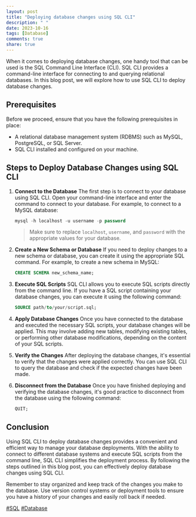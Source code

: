 ```yaml
---
layout: post
title: "Deploying database changes using SQL CLI"
description: " "
date: 2023-10-16
tags: [Database]
comments: true
share: true
---
```


When it comes to deploying database changes, one handy tool that can be used is the SQL Command Line Interface (CLI). SQL CLI provides a command-line interface for connecting to and querying relational databases. In this blog post, we will explore how to use SQL CLI to deploy database changes.

## Prerequisites 

Before we proceed, ensure that you have the following prerequisites in place:
- A relational database management system (RDBMS) such as MySQL, PostgreSQL, or SQL Server.
- SQL CLI installed and configured on your machine.

## Steps to Deploy Database Changes using SQL CLI

1. **Connect to the Database**
   The first step is to connect to your database using SQL CLI. Open your command-line interface and enter the command to connect to your database. For example, to connect to a MySQL database:

   ```sql
   mysql -h localhost -u username -p password
   ```
   > Make sure to replace `localhost`, `username`, and `password` with the appropriate values for your database.

2. **Create a New Schema or Database**
   If you need to deploy changes to a new schema or database, you can create it using the appropriate SQL command. For example, to create a new schema in MySQL:

   ```sql
   CREATE SCHEMA new_schema_name;
   ```

3. **Execute SQL Scripts**
   SQL CLI allows you to execute SQL scripts directly from the command line. If you have a SQL script containing your database changes, you can execute it using the following command:

   ```sql
   SOURCE path/to/your/script.sql;
   ```

4. **Apply Database Changes**
   Once you have connected to the database and executed the necessary SQL scripts, your database changes will be applied. This may involve adding new tables, modifying existing tables, or performing other database modifications, depending on the content of your SQL scripts.

5. **Verify the Changes**
   After deploying the database changes, it's essential to verify that the changes were applied correctly. You can use SQL CLI to query the database and check if the expected changes have been made.

6. **Disconnect from the Database**
   Once you have finished deploying and verifying the database changes, it's good practice to disconnect from the database using the following command:

   ```sql
   QUIT;
   ```

## Conclusion

Using SQL CLI to deploy database changes provides a convenient and efficient way to manage your database deployments. With the ability to connect to different database systems and execute SQL scripts from the command line, SQL CLI simplifies the deployment process. By following the steps outlined in this blog post, you can effectively deploy database changes using SQL CLI.

Remember to stay organized and keep track of the changes you make to the database. Use version control systems or deployment tools to ensure you have a history of your changes and easily roll back if needed.

[#SQL](https://example.com/sql) [#Database](https://example.com/database)